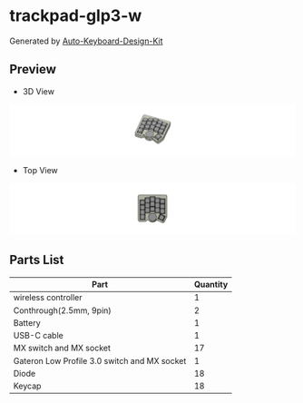 # trackpad-glp3-w

Generated by [Auto-Keyboard-Design-Kit](https://auto-kdk.pages.dev/)

## Preview

- 3D View

![Case Preview](images/trackpad-glp3-w-case-preview.png)

- Top View

![Top View](images/trackpad-glp3-w-top-view.png)

## Parts List

|Part|Quantity|
|---|---|
|wireless controller|1|
|Conthrough(2.5mm, 9pin)|2|
|Battery|1|
USB-C cable|1|
|MX switch and MX socket|17|
|Gateron Low Profile 3.0 switch and MX socket|1|
|Diode|18|
|Keycap|18|

